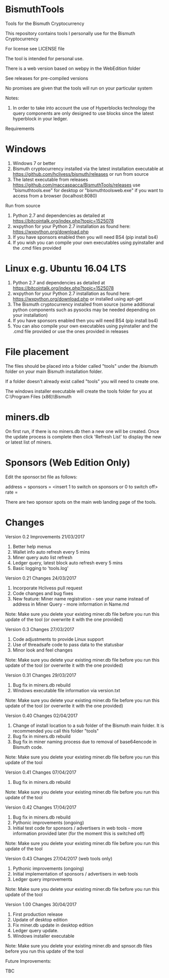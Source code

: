 # BismuthTools

Tools for the Bismuth Cryptocurrency

This repository contains tools I personally use for the Bismuth Cryptocurrency

For license see LICENSE file

The tool is intended for personal use.

There is a web version based on webpy in the WebEdition folder

See releases for pre-compiled versions

No promises are given that the tools will run on your particular system

Notes:

1. In order to take into account the use of Hyperblocks technology the query components are only designed to use blocks since the latest hyperblock in your ledger.

Requirements

Windows
=======

1. Windows 7 or better
2. Bismuth cryptocurrency installed via the latest installation executable at https://github.com/hclivess/bismuth/releases or run from source
3. The latest executable from releases https://github.com/maccaspacca/BismuthTools/releases use "bismuthtools.exe" for desktop or "bismuthtoolsweb.exe" if you want to access from a browser (localhost:8080)

Run from source
1. Python 2.7 and dependencies as detailed at https://bitcointalk.org/index.php?topic=1525078
2. wxpython for your Python 2.7 installation as found here: https://wxpython.org/download.php
3. If you have sponsors enabled then you will need BS4 (pip install bs4)
4. If you wish you can compile your own executables using pyinstaller and the .cmd files provided

Linux e.g. Ubuntu 16.04 LTS
===========================

1. Python 2.7 and dependencies as detailed at https://bitcointalk.org/index.php?topic=1525078
2. wxpython for your Python 2.7 installation as found here: https://wxpython.org/download.php or installed using apt-get
3. The Bismuth cryptocurrency installed from source (some additional python components such as pysocks may be needed depending on your installation)
4. If you have sponsors enabled then you will need BS4 (pip install bs4)
5. You can also compile your own executables using pyinstaller and the .cmd file provided or use the ones provided in releases

File placement
==============

The files should be placed into a folder called "tools" under the /bismuth folder on your main Bismuth installation folder.

If a folder doesn't already exist called "tools" you will need to create one.

The windows installer executable will create the tools folder for you at C:\Program Files (x86)\Bismuth

miners.db
=========

On first run, if there is no miners.db then a new one will be created.
Once the update process is complete then click 'Refresh List' to display the new or latest list of miners.

Sponsors (Web Edition Only)
==========================

Edit the sponsor.txt file as follows:

address = <insert your the Bismuth address that will receive your payment>
sponsors = <insert 1 to switch on sponsors or 0 to switch off>
rate = <insert the number of blocks per Bismuth the sponsor advert will be displayed for>

There are two sponsor spots on the main web landing page of the tools.

Changes
=======

Version 0.2 Improvements 21/03/2017

1. Better help menus
2. Wallet info auto refresh every 5 mins
3. Miner query auto list refresh
4. Ledger query, latest block auto refresh every 5 mins
5. Basic logging to 'tools.log'

Version 0.21 Changes 24/03/2017

1. Incorporate Hclivess pull request
2. Code changes and bug fixes
3. New feature: Miner name registration - see your name instead of address in Miner Query - more information in Name.md

Note: Make sure you delete your existing miner.db file before you run this update of the tool (or overwrite it with the one provided)

Version 0.3 Changes 27/03/2017

1. Code adjustments to provide Linux support
2. Use of threadsafe code to pass data to the statusbar
3. Minor look and feel changes

Note: Make sure you delete your existing miner.db file before you run this update of the tool (or overwrite it with the one provided)

Version 0.31 Changes 29/03/2017

1. Bug fix in miners.db rebuild
2. Windows executable file information via version.txt

Note: Make sure you delete your existing miner.db file before you run this update of the tool (or overwrite it with the one provided)

Version 0.40 Changes 02/04/2017

1. Change of install location to a sub folder of the Bismuth main folder. It is recommended you call this folder "tools" 
2. Bug fix in miners.db rebuild
3. Bug fix in miner naming process due to removal of base64encode in Bismuth code.

Note: Make sure you delete your existing miner.db file before you run this update of the tool

Version 0.41 Changes 07/04/2017
 
1. Bug fix in miners.db rebuild

Note: Make sure you delete your existing miner.db file before you run this update of the tool

Version 0.42 Changes 17/04/2017
 
1. Bug fix in miners.db rebuild
2. Pythonic improvements (ongoing)
3. Initial test code for sponsors / advertisers in web tools - more information provided later (for the moment this is switched off)

Note: Make sure you delete your existing miner.db file before you run this update of the tool

Version 0.43 Changes 27/04/2017 (web tools only)
 
1. Pythonic improvements (ongoing)
2. Initial implementation of sponsors / advertisers in web tools
3. Ledger query improvements

Note: Make sure you delete your existing miner.db file before you run this update of the tool

Version 1.00 Changes 30/04/2017
 
1. First production release
2. Update of desktop edition
3. Fix miner.db update in desktop edition
4. Ledger query update.
5. Windows installer executable

Note: Make sure you delete your existing miner.db and spnsor.db files before you run this update of the tool

Future Improvements:

TBC
